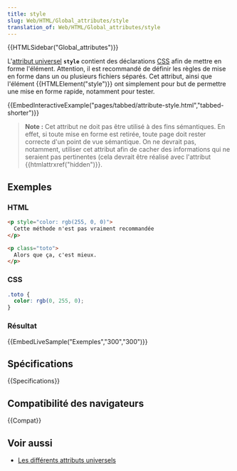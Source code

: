 ```yaml
---
title: style
slug: Web/HTML/Global_attributes/style
translation_of: Web/HTML/Global_attributes/style
---
```


{{HTMLSidebar("Global_attributes")}}

L'[attribut universel](/fr/docs/Web/HTML/Attributs_universels) **`style`** contient des déclarations [CSS](/fr/docs/Web/CSS) afin de mettre en forme l'élément. Attention, il est recommandé de définir les règles de mise en forme dans un ou plusieurs fichiers séparés. Cet attribut, ainsi que l'élément {{HTMLElement("style")}} ont simplement pour but de permettre une mise en forme rapide, notamment pour tester.

{{EmbedInteractiveExample("pages/tabbed/attribute-style.html","tabbed-shorter")}}

> **Note :** Cet attribut ne doit pas être utilisé à des fins sémantiques. En effet, si toute mise en forme est retirée, toute page doit rester correcte d'un point de vue sémantique. On ne devrait pas, notamment, utiliser cet attribut afin de cacher des informations qui ne seraient pas pertinentes (cela devrait être réalisé avec l'attribut {{htmlattrxref("hidden")}}.

## Exemples

### HTML

```html
<p style="color: rgb(255, 0, 0)">
  Cette méthode n'est pas vraiment recommandée
</p>

<p class="toto">
  Alors que ça, c'est mieux.
</p>
```

### CSS

```css
.toto {
  color: rgb(0, 255, 0);
}
```

### Résultat

{{EmbedLiveSample("Exemples","300","300")}}

## Spécifications

{{Specifications}}

## Compatibilité des navigateurs

{{Compat}}

## Voir aussi

- [Les différents attributs universels](/fr/docs/Web/HTML/Attributs_universels)
